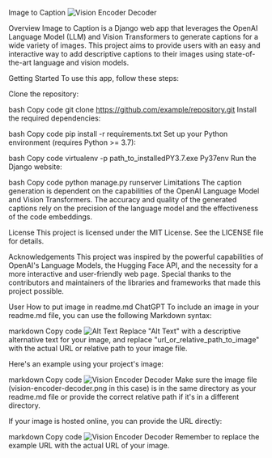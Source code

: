 Image to Caption
![Vision Encoder Decoder]('/static/vision-encoder-decoder.png')


Overview
Image to Caption is a Django web app that leverages the OpenAI Language Model (LLM) and Vision Transformers to generate captions for a wide variety of images. This project aims to provide users with an easy and interactive way to add descriptive captions to their images using state-of-the-art language and vision models.

Getting Started
To use this app, follow these steps:

Clone the repository:

bash
Copy code
git clone https://github.com/example/repository.git
Install the required dependencies:

bash
Copy code
pip install -r requirements.txt
Set up your Python environment (requires Python >= 3.7):

bash
Copy code
virtualenv -p path_to_installedPY3.7.exe Py37env
Run the Django website:

bash
Copy code
python manage.py runserver
Limitations
The caption generation is dependent on the capabilities of the OpenAI Language Model and Vision Transformers. The accuracy and quality of the generated captions rely on the precision of the language model and the effectiveness of the code embeddings.

License
This project is licensed under the MIT License. See the LICENSE file for details.

Acknowledgements
This project was inspired by the powerful capabilities of OpenAI's Language Models, the Hugging Face API, and the necessity for a more interactive and user-friendly web page. Special thanks to the contributors and maintainers of the libraries and frameworks that made this project possible.

User
How to put image in readme.md
ChatGPT
To include an image in your readme.md file, you can use the following Markdown syntax:

markdown
Copy code
![Alt Text](url_or_relative_path_to_image)
Replace "Alt Text" with a descriptive alternative text for your image, and replace "url_or_relative_path_to_image" with the actual URL or relative path to your image file.

Here's an example using your project's image:

markdown
Copy code
![Vision Encoder Decoder](vision-encoder-decoder.png)
Make sure the image file (vision-encoder-decoder.png in this case) is in the same directory as your readme.md file or provide the correct relative path if it's in a different directory.

If your image is hosted online, you can provide the URL directly:

markdown
Copy code
![Vision Encoder Decoder](https://example.com/path/to/vision-encoder-decoder.png)
Remember to replace the example URL with the actual URL of your image.




